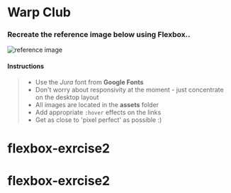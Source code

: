 # Warp Club

### Recreate the reference image below using Flexbox..

![reference image](./assets/reference.png)

#### Instructions

> - Use the _Jura_ font from **Google Fonts**
> - Don't worry about responsivity at the moment - just concentrate on the desktop layout
> - All images are located in the **assets** folder
> - Add appropriate `:hover` effects on the links
> - Get as close to 'pixel perfect' as possible :)
# flexbox-exrcise2
# flexbox-exrcise2
